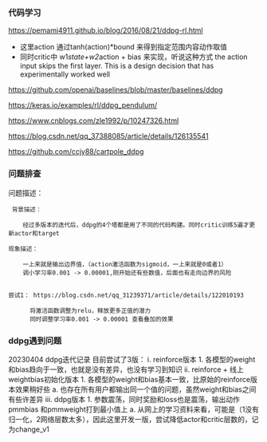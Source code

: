 
### 代码学习

  https://pemami4911.github.io/blog/2016/08/21/ddpg-rl.html

  - 这里action 通过tanh(action)*bound 来得到指定范围内容动作取值
  - 同时critic中  w1*state+w2*action + bias 来实现，听说这种方式 the action input skips the first layer. This is a design decision that has experimentally worked well

  https://github.com/openai/baselines/blob/master/baselines/ddpg

  https://keras.io/examples/rl/ddpg_pendulum/

  https://www.cnblogs.com/zle1992/p/10247326.html

  https://blog.csdn.net/qq_37388085/article/details/126135541
  
  https://github.com/ccjy88/cartpole_ddpg
  
### 问题排查
  
  问题描述：
     
     背景描述：
      
        经过多版本的迭代后，ddpg的4个塔都是用了不同的代码构建。同时critic训练5遍才更新actor和target
    
    现象描述：
        
        一上来就是输出边界值，（action激活函数为sigmoid，一上来就是0或者1）
        调小学习率0.001 -> 0.00001,刚开始还有些数值，后面也有走向边界的风险
    
    
    尝试1： https://blog.csdn.net/qq_31239371/article/details/122010193
          
          将激活函数调整为relu，释放更多正值的潜力
          同时调整学习率0.001 -> 0.00001 查看叠加的效果

### ddpg遇到问题 

20230404 ddpg迭代记录
目前尝试了3版：
    i. reinforce版本
    1. 各模型的weight和bias趋向于一致，也就是没有差异，也没有学习到知识
    ii. reinforce + 线上weightbias初始化版本
    1. 各模型的weight和bias基本一致，比原始的reinforce版本效果稍好些
    a. 也存在所有用户都输出同一个值的问题，虽然weight和bias之间有些许差异
    iii. ddpg版本
    1. 参数震荡，同时奖励和loss也是震荡，输出动作 pmmbias 和pmmweight打到最小值上
    a. 从网上的学习资料来看，可能是（1没有归一化，2网络层数太多），因此这里开发一版，尝试降低actor和critic层数的，记为change_v1

